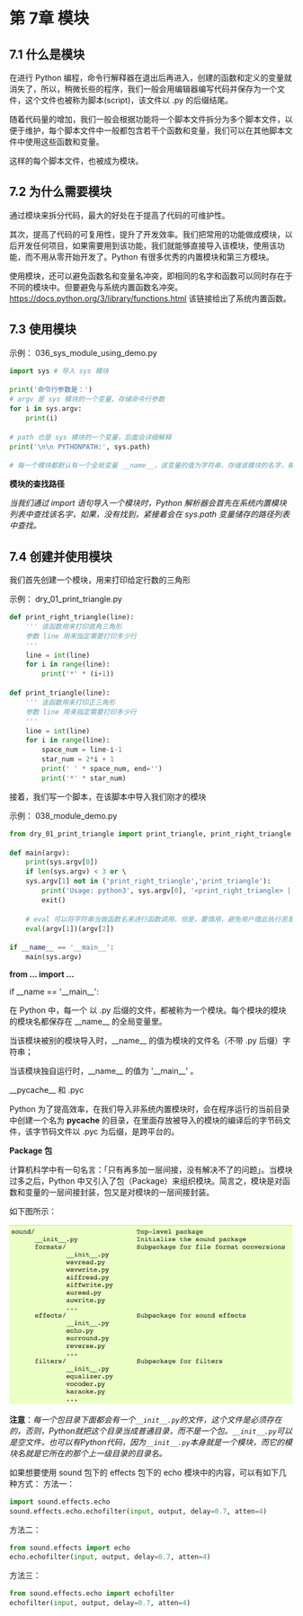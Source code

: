 # 第 7章	 模块

## 7.1 什么是模块

在进行 Python 编程，命令行解释器在退出后再进入，创建的函数和定义的变量就消失了，所以，稍微长些的程序，我们一般会用编辑器编写代码并保存为一个文件，这个文件也被称为脚本(script)，该文件以 .py 的后缀结尾。

随着代码量的增加，我们一般会根据功能将一个脚本文件拆分为多个脚本文件，以便于维护，每个脚本文件中一般都包含若干个函数和变量，我们可以在其他脚本文件中使用这些函数和变量。

这样的每个脚本文件，也被成为模块。

## 7.2 为什么需要模块

通过模块来拆分代码，最大的好处在于提高了代码的可维护性。

其次，提高了代码的可复用性，提升了开发效率。我们把常用的功能做成模块，以后开发任何项目，如果需要用到该功能，我们就能够直接导入该模块，使用该功能，而不用从零开始开发了。Python 有很多优秀的内置模块和第三方模块。

使用模块，还可以避免函数名和变量名冲突，即相同的名字和函数可以同时存在于不同的模块中。但要避免与系统内置函数名冲突。https://docs.python.org/3/library/functions.html 该链接给出了系统内置函数。

## 7.3 使用模块

示例： 036_sys_module_using_demo.py

```python
import sys # 导入 sys 模块   

print('命令行参数是：')  
# argv 是 sys 模块的一个变量，存储命令行参数  
for i in sys.argv:      
    print(i)   
    
# path 也是 sys 模块的一个变量，后面会详细解释  
print('\n\n PYTHONPATH:', sys.path)   

# 每一个模块都默认有一个全局变量 __name__，该变量的值为字符串，存储该模块的名字，模块的名字即模块文件去除后缀 .py 之后的那个字符串，sys 模块的模块文件为sys.py，模块名为 sys  print('\n\nsys 模块的名字是', sys.__name__)
```

**模块的查找路径**

*当我们通过 import 语句导入一个模块时，Python 解析器会首先在系统内置模块列表中查找该名字，如果，没有找到，紧接着会在 sys.path 变量储存的路径列表中查找。*

## 7.4 创建并使用模块

我们首先创建一个模块，用来打印给定行数的三角形

示例： dry_01_print_triangle.py 

```python
def print_right_triangle(line):      
    ''' 该函数用来打印直角三角形          
    参数 line 用来指定需要打印多少行      
    '''      
    line = int(line)      
    for i in range(line):          
        print('*' * (i+1))   
        
def print_triangle(line):      
    ''' 该函数用来打印正三角形          
    参数 line 用来指定需要打印多少行      
    '''      
    line = int(line)      
    for i in range(line):          
        space_num = line-i-1          
        star_num = 2*i + 1          
        print(' ' * space_num, end='')  
        print('*' * star_num)
```

接着，我们写一个脚本，在该脚本中导入我们刚才的模块

示例： 038_module_demo.py

```python
from dry_01_print_triangle import print_triangle, print_right_triangle  import sys   

def main(argv):      
    print(sys.argv[0])      
    if len(sys.argv) < 3 or \      
    sys.argv[1] not in ('print_right_triangle','print_triangle'):
        print('Usage: python3', sys.argv[0], '<print_right_triangle> | <print_triangle>', '<5>')
        exit()       
        
    # eval 可以将字符串当做函数名来进行函数调用，但是，要慎用，避免用户借此执行恶意代码      
    eval(argv[1])(argv[2])   

if __name__ == '__main__':      
    main(sys.argv)
```

**from … import …**

if \_\_name == '\_\_main\_\_':

在 Python 中，每一个 以 .py 后缀的文件，都被称为一个模块。每个模块的模块的模块名都保存在 \_\_name\_\_ 的全局变量里。

当该模块被别的模块导入时，\_\_name\_\_ 的值为模块的文件名（不带 .py 后缀）字符串；

当该模块独自运行时，\_\_name\_\_ 的值为 '\_\_main\_\_' 。

\_\_pycache\_\_ 和 .pyc

Python 为了提高效率，在我们导入非系统内置模块时，会在程序运行的当前目录中创建一个名为 __pycache__ 的目录，在里面存放被导入的模块的编译后的字节码文件，该字节码文件以 .pyc 为后缀，是跨平台的。

**Package 包**

计算机科学中有一句名言：「只有再多加一层间接，没有解决不了的问题」。当模块过多之后，Python 中又引入了包（Package）来组织模块。简言之，模块是对函数和变量的一层间接封装，包又是对模块的一层间接封装。

如下图所示：

![](/assets/屏幕快照_2018-01-05_下午5.48.59.png)

**注意**：*每一个包目录下面都会有一个`__init__.py`的文件，这个文件是必须存在的，否则，Python就把这个目录当成普通目录，而不是一个包。`__init__.py`可以是空文件，也可以有Python代码，因为`__init__.py`本身就是一个模块，而它的模块名就是它所在的那个上一级目录的目录名。*

如果想要使用 sound 包下的 effects 包下的 echo 模块中的内容，可以有如下几种方式：
方法一：

```python
import sound.effects.echo
sound.effects.echo.echofilter(input, output, delay=0.7, atten=4)
```
方法二：

```python
from sound.effects import echo
echo.echofilter(input, output, delay=0.7, atten=4)
```

方法三：

```python
from sound.effects.echo import echofilter
echofilter(input, output, delay=0.7, atten=4)
```



